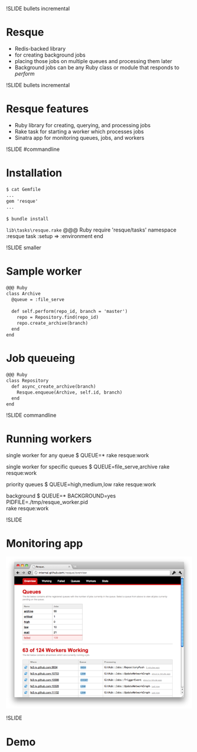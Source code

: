 !SLIDE bullets incremental

# Resque #

* Redis-backed library
* for creating background jobs
* placing those jobs on multiple queues and processing them later
* Background jobs can be any Ruby class or module that responds to *perform*

!SLIDE bullets incremental

# Resque features #

* Ruby library for creating, querying, and processing jobs
* Rake task for starting a worker which processes jobs
* Sinatra app for monitoring queues, jobs, and workers

!SLIDE #commandline

# Installation

    $ cat Gemfile
    ...
    gem 'resque'
    ...

    $ bundle install

`lib\tasks\resque.rake`
    @@@ Ruby
    require 'resque/tasks'
    namespace :resque
      task :setup => :environment
    end


!SLIDE smaller
# Sample worker #

    @@@ Ruby
    class Archive
      @queue = :file_serve

      def self.perform(repo_id, branch = 'master')
        repo = Repository.find(repo_id)
        repo.create_archive(branch)
      end
    end

# Job queueing #

    @@@ Ruby
    class Repository
      def async_create_archive(branch)
        Resque.enqueue(Archive, self.id, branch)
      end
    end

!SLIDE commandline

# Running workers #

single worker for any queue
    $ QUEUE=* rake resque:work

single worker for specific queues
    $ QUEUE=file_serve,archive rake resque:work

priority queues
    $ QUEUE=high,medium,low rake resque:work

background
    $ QUEUE=* BACKGROUND=yes PIDFILE=./tmp/resque_worker.pid \
      rake resque:work

!SLIDE

# Monitoring app

![Resque web](resque_web.png)

!SLIDE

# Demo
